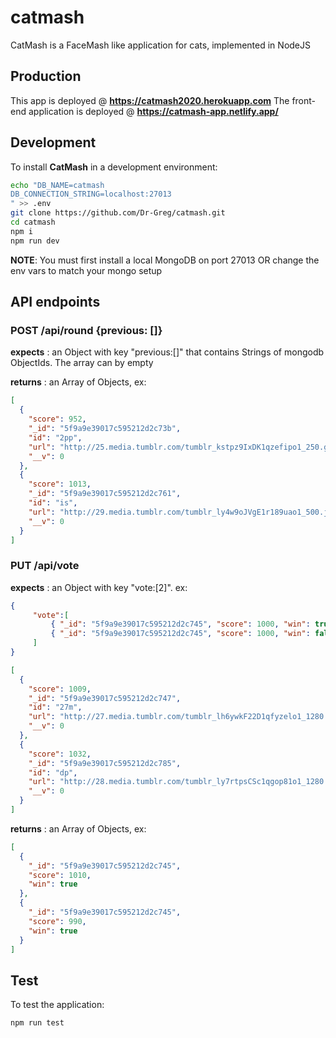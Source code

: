 # catmash

CatMash is a FaceMash like application for cats, implemented in NodeJS

## Production

This app is deployed @ **https://catmash2020.herokuapp.com**
The front-end application is deployed @ **https://catmash-app.netlify.app/**

## Development

To install **CatMash** in a development environment:

```sh
echo "DB_NAME=catmash
DB_CONNECTION_STRING=localhost:27013
" >> .env
git clone https://github.com/Dr-Greg/catmash.git
cd catmash
npm i
npm run dev
```

**NOTE**: You must first install a local MongoDB on port 27013 OR change the env vars to match your mongo setup

## API endpoints

### POST /api/round {previous: [<mongoid>]}

**expects** : an Object with key "previous:[]" that contains Strings of mongodb ObjectIds. The array can by empty

**returns** : an Array of Objects, ex:

```JSON
[
  {
    "score": 952,
    "_id": "5f9a9e39017c595212d2c73b",
    "id": "2pp",
    "url": "http://25.media.tumblr.com/tumblr_kstpz9IxDK1qzefipo1_250.gif",
    "__v": 0
  },
  {
    "score": 1013,
    "_id": "5f9a9e39017c595212d2c761",
    "id": "is",
    "url": "http://29.media.tumblr.com/tumblr_ly4w9oJVgE1r189uao1_500.jpg",
    "__v": 0
  }
]
```

### PUT /api/vote

**expects** : an Object with key "vote:[2]". ex:

```JSON
{
	 "vote":[
		 { "_id": "5f9a9e39017c595212d2c745", "score": 1000, "win": true },
		 { "_id": "5f9a9e39017c595212d2c745", "score": 1000, "win": false }
	 ]
}
```

```JSON
[
  {
    "score": 1009,
    "_id": "5f9a9e39017c595212d2c747",
    "id": "27m",
    "url": "http://27.media.tumblr.com/tumblr_lh6ywkF22D1qfyzelo1_1280.jpg",
    "__v": 0
  },
  {
    "score": 1032,
    "_id": "5f9a9e39017c595212d2c785",
    "id": "dp",
    "url": "http://28.media.tumblr.com/tumblr_ly7rtpsCSc1qgop81o1_1280.jpg",
    "__v": 0
  }
]
```

**returns** : an Array of Objects, ex:

```JSON
[
  {
    "_id": "5f9a9e39017c595212d2c745",
    "score": 1010,
    "win": true
  },
  {
    "_id": "5f9a9e39017c595212d2c745",
    "score": 990,
    "win": true
  }
]
```

## Test

To test the application:

```sh
npm run test
```
